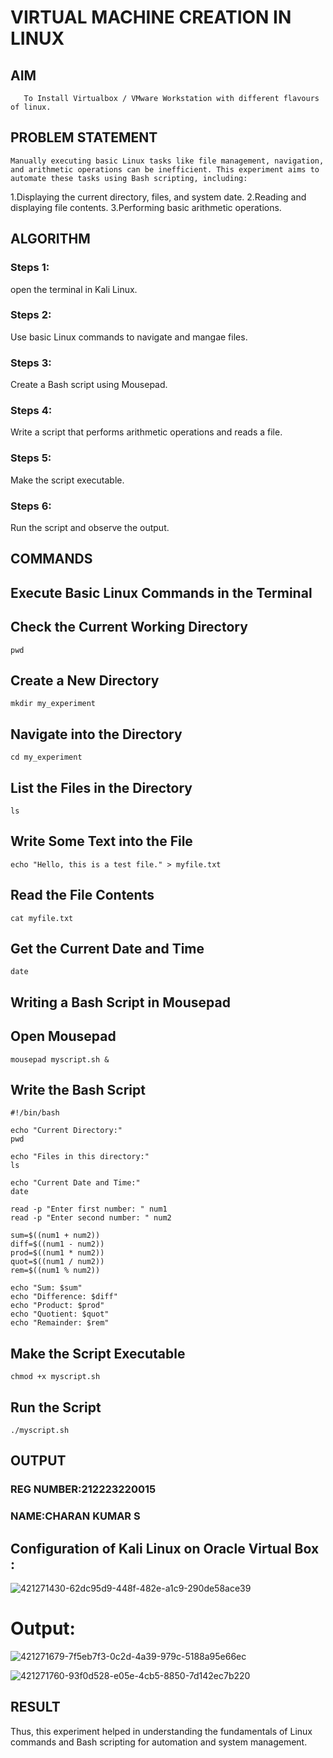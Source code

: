  # VIRTUAL MACHINE CREATION IN LINUX
  ## AIM
       To Install Virtualbox / VMware Workstation with different flavours of linux.
## PROBLEM STATEMENT
    Manually executing basic Linux tasks like file management, navigation, and arithmetic operations can be inefficient. This experiment aims to automate these tasks using Bash scripting, including:

1.Displaying the current directory, files, and system date. 2.Reading and displaying file contents. 3.Performing basic arithmetic operations.

## ALGORITHM
 ### Steps 1:
 open the terminal in Kali Linux.
 ### Steps 2:
 Use basic Linux commands to navigate and mangae files.
 ### Steps 3:
 Create a Bash script using Mousepad.
 ### Steps 4:
 Write a script that performs arithmetic operations and reads a file.
 ### Steps 5:
 Make the script executable.
 ### Steps 6:
 Run the script and observe the output.
## COMMANDS
## Execute Basic Linux Commands in the Terminal
## Check the Current Working Directory
```
pwd
```
## Create a New Directory
```
mkdir my_experiment
```
## Navigate into the Directory
```
cd my_experiment
```
## List the Files in the Directory
```
ls
```
## Write Some Text into the File
```
echo "Hello, this is a test file." > myfile.txt
```
## Read the File Contents
```
cat myfile.txt
```
## Get the Current Date and Time
```
date
```
## Writing a Bash Script in Mousepad
## Open Mousepad
```
mousepad myscript.sh &
```
## Write the Bash Script
```
#!/bin/bash 

echo "Current Directory:"
pwd

echo "Files in this directory:"
ls

echo "Current Date and Time:"
date

read -p "Enter first number: " num1
read -p "Enter second number: " num2

sum=$((num1 + num2))
diff=$((num1 - num2))
prod=$((num1 * num2))
quot=$((num1 / num2))
rem=$((num1 % num2))

echo "Sum: $sum"
echo "Difference: $diff"
echo "Product: $prod"
echo "Quotient: $quot"
echo "Remainder: $rem"
```
## Make the Script Executable
```
chmod +x myscript.sh
```
## Run the Script
```
./myscript.sh
```
## OUTPUT
### REG NUMBER:212223220015
### NAME:CHARAN KUMAR S
## Configuration of Kali Linux on Oracle Virtual Box :
![421271430-62dc95d9-448f-482e-a1c9-290de58ace39](https://github.com/user-attachments/assets/597afcb8-747c-4886-a555-5581d0dd8ae0)

# Output:
![421271679-7f5eb7f3-0c2d-4a39-979c-5188a95e66ec](https://github.com/user-attachments/assets/fd1c129b-4c31-4459-a185-0431d96086a8)

![421271760-93f0d528-e05e-4cb5-8850-7d142ec7b220](https://github.com/user-attachments/assets/9fc8863a-c134-4918-93ba-bdd5028fb139)

## RESULT
 
Thus, this experiment helped in understanding the fundamentals of Linux commands and Bash scripting for automation and system management.
  

